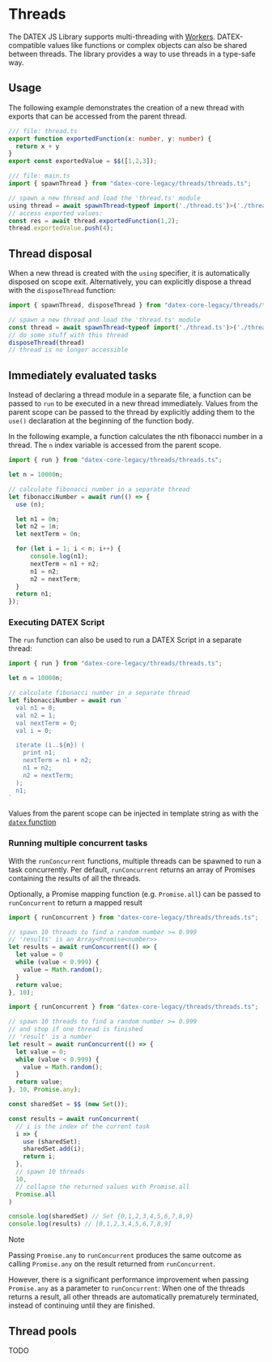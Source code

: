 # Threads

The DATEX JS Library supports multi-threading with [Workers](https://developer.mozilla.org/en-US/docs/Web/API/Web_Workers_API).
DATEX-compatible values like functions or complex objects can also be shared between threads.
The library provides a way to use threads in a type-safe way.

## Usage

The following example demonstrates the creation of a new thread with exports that can be accessed
from the parent thread.

```ts
/// file: thread.ts
export function exportedFunction(x: number, y: number) {
  return x + y
}
export const exportedValue = $$([1,2,3]);
```

```ts
/// file: main.ts
import { spawnThread } from "datex-core-legacy/threads/threads.ts";

// spawn a new thread and load the 'thread.ts' module
using thread = await spawnThread<typeof import('./thread.ts')>('./thread.ts');
// access exported values:
const res = await thread.exportedFunction(1,2);
thread.exportedValue.push(4);
```

## Thread disposal

When a new thread is created with the `using` specifier, it is automatically disposed on scope exit.
Alternatively, you can explicitly dispose a thread with the `disposeThread` function:

```ts
import { spawnThread, disposeThread } from "datex-core-legacy/threads/threads.ts";

// spawn a new thread and load the 'thread.ts' module
const thread = await spawnThread<typeof import('./thread.ts')>('./thread.ts');
// do some stuff with this thread
disposeThread(thread)
// thread is no longer accessible
```


## Immediately evaluated tasks

Instead of declaring a thread module in a separate file, a function can be passed to `run` to be executed in a new thread immediately.
Values from the parent scope can be passed to the thread by explicitly adding them to the `use()` declaration at the beginning of the
function body.

In the following example, a function calculates the nth fibonacci number in a thread.
The `n` index variable is accessed from the parent scope.

```ts
import { run } from "datex-core-legacy/threads/threads.ts";

let n = 10000n;

// calculate fibonacci number in a separate thread
let fibonacciNumber = await run(() => {
  use (n);

  let n1 = 0n;
  let n2 = 1n;
  let nextTerm = 0n;

  for (let i = 1; i < n; i++) {
      console.log(n1);
      nextTerm = n1 + n2;
      n1 = n2;
      n2 = nextTerm;
  }
  return n1;
});
```


### Executing DATEX Script

The `run` function can also be used to run a DATEX Script in a separate thread:

```ts
import { run } from "datex-core-legacy/threads/threads.ts";

let n = 10000n;

// calculate fibonacci number in a separate thread
let fibonacciNumber = await run `
  val n1 = 0;
  val n2 = 1;
  val nextTerm = 0;
  val i = 0;

  iterate (i..${n}) (
    print n1;
    nextTerm = n1 + n2;
    n1 = n2;
    n2 = nextTerm;
  );
  n1;
`
```

Values from the parent scope can be injected in template string as with the [`datex` function](./5%20The%20DATEX%20API.md#the-datex-template-function)

### Running multiple concurrent tasks

With the `runConcurrent` functions, multiple threads can be spawned to run a task concurrently.
Per default, `runConcurrent` returns an array of Promises containing the results of all the threads.

Optionally, a Promise mapping function (e.g. `Promise.all`) can be passed to `runConcurrent` to return a mapped result


```ts
import { runConcurrent } from "datex-core-legacy/threads/threads.ts";

// spawn 10 threads to find a random number >= 0.999
// 'results' is an Array<Promise<number>>
let results = await runConcurrent(() => {
  let value = 0
  while (value < 0.999) {
    value = Math.random();
  }
  return value;
}, 10);
```

```ts
import { runConcurrent } from "datex-core-legacy/threads/threads.ts";

// spawn 10 threads to find a random number >= 0.999
// and stop if one thread is finished
// 'result' is a number
let result = await runConcurrent(() => {
  let value = 0;
  while (value < 0.999) {
    value = Math.random();
  }
  return value;
}, 10, Promise.any);
```

```ts
const sharedSet = $$ (new Set());

const results = await runConcurrent(
  // i is the index of the current task
  i => {
    use (sharedSet);
    sharedSet.add(i);
    return i;
  }, 
  // spawn 10 threads
  10, 
  // collapse the returned values with Promise.all
  Promise.all
)

console.log(sharedSet) // Set {0,1,2,3,4,5,6,7,8,9}
console.log(results) // [0,1,2,3,4,5,6,7,8,9]
```


> [!NOTE]
> Passing `Promise.any` to `runConcurrent` produces the same outcome as calling 
> `Promise.any` on the result returned from `runConcurrent`.
> 
> However, there is a significant performance improvement when passing `Promise.any` as a 
> parameter to `runConcurrent`: When one of the threads returns a result, 
> all other threads are automatically prematurely terminated, instead of continuing until they are
> finished. 


## Thread pools

TODO

